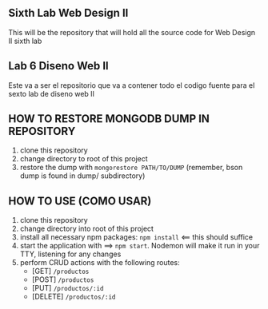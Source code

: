 ## Sixth Lab Web Design II
This will be the repository that will hold all the source code for Web Design II sixth lab

## Lab 6 Diseno Web II
Este va a ser el repositorio que va a contener todo el codigo fuente para el sexto lab de diseno web II

## HOW TO RESTORE MONGODB DUMP IN REPOSITORY

1. clone this repository
2. change directory to root of this project
3. restore the dump with `mongorestore PATH/TO/DUMP` (remember, bson dump is found in dump/ subdirectory)

## HOW TO USE (COMO USAR)

1. clone this repository
2. change directory into root of this project
3. install all necessary npm packages: `npm install` <== this should suffice
4. start the application with ==> `npm start`. Nodemon will make it run in your TTY, listening for any changes
5. perform CRUD actions with the following routes: 
   - [GET] `/productos`
   - [POST] `/productos`
   - [PUT] `/productos/:id`
   - [DELETE] `/productos/:id`
